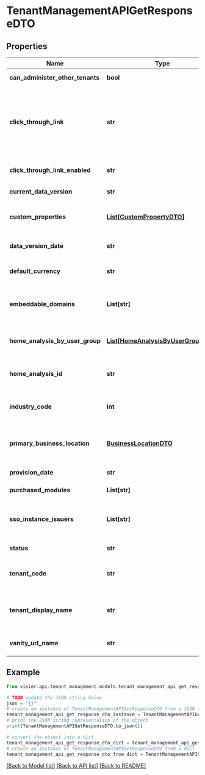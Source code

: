 # TenantManagementAPIGetResponseDTO


## Properties

Name | Type | Description | Notes
------------ | ------------- | ------------- | -------------
**can_administer_other_tenants** | **bool** | If true, the tenant is an administrating tenant. | [optional] 
**click_through_link** | **str** | The custom URL to redirect users into your portal to see the relevant content. This URL is used for links that are shared by and with your users through the sharing capability or email content. | [optional] 
**click_through_link_enabled** | **str** | Whether the click-through link is enabled or disabled. | [optional] 
**current_data_version** | **str** | The data version ID that the tenant is using. | [optional] 
**custom_properties** | [**List[CustomPropertyDTO]**](CustomPropertyDTO.md) | A set of key-value pairs that represent different customizable properties for the analytic tenant. | [optional] 
**data_version_date** | **str** | The date that the data version was published to production. | [optional] 
**default_currency** | **str** | The default currency to show in the application for the tenant. | [optional] 
**embeddable_domains** | **List[str]** | A comma-separated list of strings that represent the URLs, or domains, in which Visier can be embedded. | [optional] 
**home_analysis_by_user_group** | [**List[HomeAnalysisByUserGroupDTO]**](HomeAnalysisByUserGroupDTO.md) | A list of objects representing the analysis displayed to specific user groups when users log in. | [optional] 
**home_analysis_id** | **str** | The unique ID of the analysis that&#39;s displayed for this tenant when a user logs in. | [optional] 
**industry_code** | **int** | The 6-digit NAICS code for the industry to which the analytic tenant belongs. | [optional] 
**primary_business_location** | [**BusinessLocationDTO**](BusinessLocationDTO.md) | The primary location of operations or where business is performed. If undefined, it is omitted from the response. | [optional] 
**provision_date** | **str** | The date that the tenant was created. | [optional] 
**purchased_modules** | **List[str]** | The modules assigned to the analytic tenant. | [optional] 
**sso_instance_issuers** | **List[str]** | A comma-separated list of strings that represent the issuers for the SSO providers that can authenticate this tenant. | [optional] 
**status** | **str** | Whether the tenant is enabled or disabled. | [optional] 
**tenant_code** | **str** | The tenant code of the analytic tenant. For example, \&quot;WFF_j1r~i1o\&quot; | [optional] 
**tenant_display_name** | **str** | An identifiable tenant name that is displayed within Visier. For example, \&quot;Callisto\&quot;. | [optional] 
**vanity_url_name** | **str** | The name of the administrating tenant used in Visier URLs. | [optional] 

## Example

```python
from visier.api.tenant_management.models.tenant_management_api_get_response_dto import TenantManagementAPIGetResponseDTO

# TODO update the JSON string below
json = "{}"
# create an instance of TenantManagementAPIGetResponseDTO from a JSON string
tenant_management_api_get_response_dto_instance = TenantManagementAPIGetResponseDTO.from_json(json)
# print the JSON string representation of the object
print(TenantManagementAPIGetResponseDTO.to_json())

# convert the object into a dict
tenant_management_api_get_response_dto_dict = tenant_management_api_get_response_dto_instance.to_dict()
# create an instance of TenantManagementAPIGetResponseDTO from a dict
tenant_management_api_get_response_dto_from_dict = TenantManagementAPIGetResponseDTO.from_dict(tenant_management_api_get_response_dto_dict)
```
[[Back to Model list]](../README.md#documentation-for-models) [[Back to API list]](../README.md#documentation-for-api-endpoints) [[Back to README]](../README.md)


